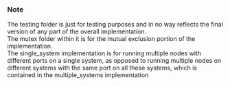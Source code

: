 ### Note

The testing folder is just for testing purposes and in no way reflects the final
version of any part of the overall implementation.
</br>
The mutex folder within it is for the mutual exclusion portion of the
implementation.
</br>
The single_system implementation is for running multiple nodes with different
ports on a single system, as opposed to running multiple nodes on different
systems with the same port on all these systems, which is contained in the
multiple_systems implementation
